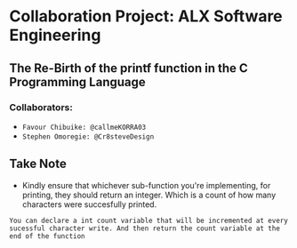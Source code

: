# Collaboration Project: ALX Software Engineering 
## The Re-Birth of the printf function in the C Programming Language

### Collaborators:
- `Favour Chibuike: @callmeKORRA03`
- `Stephen Omoregie: @Cr8steveDesign`



## Take Note

- Kindly ensure that whichever sub-function you're implementing, for printing, they should return an integer. Which is a count of how many characters were succesfully printed. 

`You can declare a int count variable that will be incremented at every sucessful character write. And then return the count variable at the end of the function`
